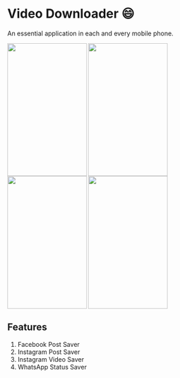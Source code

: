 # Video Downloader :smile:
An essential application in each and every mobile phone.

<img align="left" width="180" height="300" src="https://github.com/capturemathan/VideoDownloader/blob/master/Screenshots/IntroScreen.png">
<img align="center" width="180" height="300" src="https://github.com/capturemathan/VideoDownloader/blob/master/Screenshots/Content.png">
<img align="left" width="180" height="300" src="https://github.com/capturemathan/VideoDownloader/blob/master/Screenshots/PasteLink.png">
<img align="center" width="180" height="300" src="https://github.com/capturemathan/VideoDownloader/blob/master/Screenshots/FinalScreen.png">

## Features
1. Facebook Post Saver</br>
2. Instagram Post Saver</br>
3. Instagram Video Saver</br>
4. WhatsApp Status Saver
